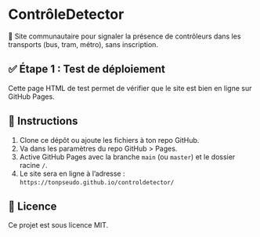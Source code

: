 # ContrôleDetector

🚨 Site communautaire pour signaler la présence de contrôleurs dans les transports (bus, tram, métro), sans inscription.

## ✅ Étape 1 : Test de déploiement

Cette page HTML de test permet de vérifier que le site est bien en ligne sur GitHub Pages.

## 🔧 Instructions

1. Clone ce dépôt ou ajoute les fichiers à ton repo GitHub.
2. Va dans les paramètres du repo GitHub > Pages.
3. Active GitHub Pages avec la branche `main` (ou `master`) et le dossier racine `/`.
4. Le site sera en ligne à l’adresse : `https://tonpseudo.github.io/controldetector/`

## 📄 Licence

Ce projet est sous licence MIT.
